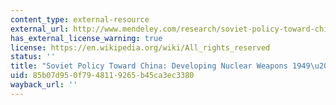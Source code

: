 ```yaml
---
content_type: external-resource
external_url: http://www.mendeley.com/research/soviet-policy-toward-china-developing-nuclear-weapons-19491969/
has_external_license_warning: true
license: https://en.wikipedia.org/wiki/All_rights_reserved
status: ''
title: "Soviet Policy Toward China: Developing Nuclear Weapons 1949\u20131969"
uid: 85b07d95-0f79-4811-9265-b45ca3ec3380
wayback_url: ''
---
```

